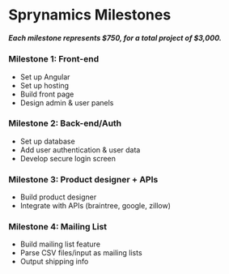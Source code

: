 # Sprynamics Milestones

##### Each milestone represents $750, for a total project of $3,000.

### Milestone 1: Front-end

  - Set up Angular
  - Set up hosting
  - Build front page
  - Design admin & user panels

### Milestone 2: Back-end/Auth

  - Set up database
  - Add user authentication & user data
  - Develop secure login screen

### Milestone 3: Product designer + APIs

  - Build product designer
  - Integrate with APIs (braintree, google, zillow)

### Milestone 4: Mailing List

  - Build mailing list feature
  - Parse CSV files/input as mailing lists
  - Output shipping info
